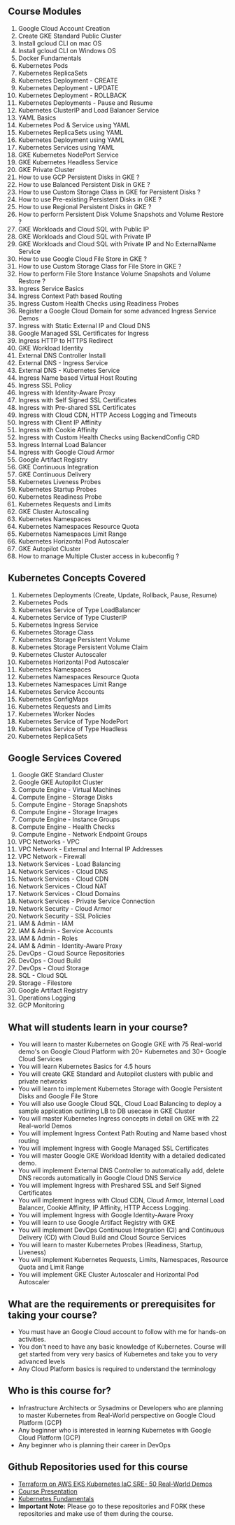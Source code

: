 ## Course Modules
01. Google Cloud Account Creation
02. Create GKE Standard Public Cluster				
03. Install gcloud CLI on mac OS				
04. Install gcloud CLI on Windows OS				
05. Docker Fundamentals				
06. Kubernetes Pods				
07. Kubernetes ReplicaSets				
08. Kubernetes Deployment - CREATE				
09. Kubernetes Deployment - UPDATE				
10. Kubernetes Deployment - ROLLBACK				
11. Kubernetes Deployments - Pause and Resume				
12. Kubernetes ClusterIP and Load Balancer Service				
13. YAML Basics				
14. Kubernetes Pod  & Service using YAML				
15. Kubernetes ReplicaSets using YAML				
16. Kubernetes Deployment using YAML				
17. Kubernetes Services using YAML				
18.  GKE Kubernetes NodePort Service				
19. GKE Kubernetes Headless Service				
20. GKE Private Cluster				
21. How to use GCP Persistent Disks in GKE ?				
22. How to use Balanced Persistent Disk in GKE ?				
23. How to use Custom Storage Class in GKE for Persistent Disks ?				
24. How to use Pre-existing Persistent Disks in GKE ?				
25. How to use Regional Persistent Disks in GKE ?				
26. How to perform Persistent Disk  Volume Snapshots and Volume Restore ?				
28. GKE Workloads and Cloud SQL with Public IP				
29. GKE Workloads and Cloud SQL with Private IP				
30. GKE Workloads and Cloud SQL with Private IP and No ExternalName Service				
31. How to use Google Cloud File Store in GKE ?				
32. How to use Custom Storage Class for File Store in GKE ?				
33. How to perform File Store Instance Volume Snapshots and Volume Restore ?				
34. Ingress Service Basics				
35. Ingress Context Path based Routing				
36. Ingress Custom Health Checks using Readiness Probes				
37. Register a Google Cloud Domain for some advanced Ingress Service Demos 				
38. Ingress with Static External IP and Cloud DNS				
39. Google Managed SSL Certificates for Ingress				
40. Ingress HTTP to HTTPS Redirect				
41. GKE Workload Identity				
42. External DNS Controller Install				
43. External DNS - Ingress Service				
44. External DNS - Kubernetes Service				
45. Ingress Name based Virtual Host Routing				
46. Ingress SSL Policy				
47. Ingress with Identity-Aware Proxy				
48. Ingress with Self Signed SSL Certificates				
49. Ingress with Pre-shared SSL Certificates				
50. Ingress with Cloud CDN, HTTP Access Logging and Timeouts				
51. Ingress with Client IP Affinity				
52. Ingress with Cookie Affinity				
53. Ingress with Custom Health Checks using BackendConfig CRD				
54. Ingress Internal Load Balancer				
55. Ingress with Google Cloud Armor				
56. Google Artifact Registry				
57. GKE Continuous Integration				
58. GKE Continuous Delivery				
59. Kubernetes Liveness Probes				
60. Kubernetes Startup Probes				
61. Kubernetes Readiness Probe				
62. Kubernetes Requests and Limits				
63. GKE Cluster Autoscaling				
64. Kubernetes Namespaces				
65. Kubernetes Namespaces Resource Quota				
66. Kubernetes Namespaces Limit Range				
67. Kubernetes Horizontal Pod Autoscaler				
68. GKE Autopilot Cluster				
69. How to manage Multiple Cluster access in kubeconfig ?				
	


## Kubernetes Concepts Covered
01. Kubernetes Deployments (Create, Update, Rollback, Pause, Resume)
02. Kubernetes Pods
03. Kubernetes Service of Type LoadBalancer
04. Kubernetes Service of Type ClusterIP
05. Kubernetes Ingress Service
06. Kubernetes Storage Class
07. Kubernetes Storage Persistent Volume
08. Kubernetes Storage Persistent Volume Claim
09. Kubernetes Cluster Autoscaler
10. Kubernetes Horizontal Pod Autoscaler
11. Kubernetes Namespaces
12. Kubernetes Namespaces Resource Quota
13. Kubernetes Namespaces Limit Range
14. Kubernetes Service Accounts
15. Kubernetes ConfigMaps
16. Kubernetes Requests and Limits
17. Kubernetes Worker Nodes
18. Kubernetes Service of Type NodePort
19. Kubernetes Service of Type Headless
20. Kubernetes ReplicaSets

## Google Services Covered
01. Google GKE Standard Cluster
02. Google GKE Autopilot Cluster
03. Compute Engine - Virtual Machines
04. Compute Engine - Storage Disks
05. Compute Engine - Storage Snapshots
06. Compute Engine - Storage Images
07. Compute Engine - Instance Groups
08. Compute Engine - Health Checks
09. Compute Engine - Network Endpoint Groups
10. VPC Networks - VPC
11. VPC Network - External and Internal IP Addresses
12. VPC Network - Firewall
13. Network Services - Load Balancing
14. Network Services - Cloud DNS
15. Network Services - Cloud CDN
16. Network Services - Cloud NAT
17. Network Services - Cloud Domains
18. Network Services - Private Service Connection
19. Network Security - Cloud Armor
20. Network Security - SSL Policies
21. IAM & Admin - IAM
22. IAM & Admin - Service Accounts
23. IAM & Admin - Roles
24. IAM & Admin - Identity-Aware Proxy
25. DevOps - Cloud Source Repositories
26. DevOps - Cloud Build
27. DevOps - Cloud Storage
28. SQL - Cloud SQL
29. Storage - Filestore
30. Google Artifact Registry
31. Operations Logging
32. GCP Monitoring


## What will students learn in your course?
- You will learn to master Kubernetes on Google GKE with 75 Real-world  demo's on Google Cloud Platform with 20+ Kubernetes and 30+ Google Cloud Services
- You will learn Kubernetes Basics for 4.5 hours
- You will create GKE Standard and Autopilot clusters with public and private networks
- You will learn to implement Kubernetes Storage with Google Persistent Disks and Google File Store
- You will also use Google Cloud SQL, Cloud Load Balancing to deploy a sample application outlining LB to DB usecase in GKE Cluster
- You will master Kubernetes Ingress concepts in detail on GKE with 22 Real-world Demos
- You will implement Ingress Context Path Routing and Name based vhost routing
- You will implement Ingress with Google Managed SSL Certificates
- You will master Google GKE Workload Identity with a detailed dedicated demo.
- You will implement External DNS Controller to automatically add, delete DNS records automatically in Google Cloud DNS Service
- You will implement Ingress with Preshared SSL and Self Signed Certificates
- You will implement Ingress with Cloud CDN, Cloud Armor, Internal Load Balancer, Cookie Affinity, IP Affinity, HTTP Access Logging.
- You will implement Ingress with Google Identity-Aware Proxy
- You will learn to use Google Artifact Registry with GKE
- You will implement DevOps Continuous Integration (CI) and Continuous Delivery (CD) with Cloud Build and Cloud Source Services
- You will learn to master Kubernetes Probes (Readiness, Startup, Liveness)
- You will implement Kubernetes Requests, Limits, Namespaces, Resource Quota and Limit Range
- You will implement GKE Cluster Autoscaler and Horizontal Pod Autoscaler



## What are the requirements or prerequisites for taking your course?
- You must have an Google Cloud account to follow with me for hands-on activities.
- You don't need to have any basic knowledge of Kubernetes. Course will get started from very very basics of Kubernetes and take you to very advanced levels
- Any Cloud Platform basics is required to understand the terminology

## Who is this course for?
- Infrastructure Architects or Sysadmins or Developers who are planning to master Kubernetes from Real-World perspective on Google Cloud Platform (GCP)
- Any beginner who is interested in learning Kubernetes with Google Cloud Platform (GCP) 
- Any beginner who is planning their career in DevOps


## Github Repositories used for this course
- [Terraform on AWS EKS Kubernetes IaC SRE- 50 Real-World Demos](https://github.com/stacksimplify/terraform-on-aws-eks)
- [Course Presentation](https://github.com/stacksimplify/terraform-on-aws-eks/tree/main/course-presentation)
- [Kubernetes Fundamentals](https://github.com/stacksimplify/kubernetes-fundamentals)
- **Important Note:** Please go to these repositories and FORK these repositories and make use of them during the course.



